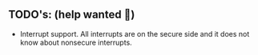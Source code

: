 

## TODO's: (help wanted 🙂)

- Interrupt support. All interrupts are on the secure side and it does not know about nonsecure interrupts.
